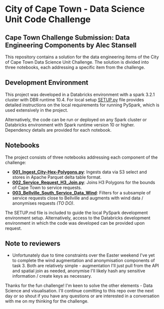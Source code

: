 
# City of Cape Town - Data Science Unit Code Challenge


## Cape Town Challenge Submission: Data Engineering Components by Alec Stansell

This repository contains a solution for the data engineering items of the City of Cape Town Data Science Unit Challenge. The solution is divided into three notebooks, each addressing a specific item from the challenge.

## Development Environment

This project was developed in a Databricks environment with a spark 3.2.1 cluster with DBR runtime 10.4. For local setup [SETUP.py](https://github.com/alecstansell/ds_code_challenge/blob/main/ACS_Submission/SETUP.md) file provides detailed instructions on the local requirements for running PySpark, which is used extensively in the project.

Alternatively, the code can be run or deployed on any Spark cluster or Databricks environment with Spark runtime version 10 or higher. Dependency details are provided for each notebook.

## Notebooks

The project consists of three notebooks addressing each component of the challenge:

* **[001_Ingest_City-Hex-Polygons.py](https://github.com/alecstansell/ds_code_challenge/blob/main/ACS_Submission/001_Ingest_City-Hex-Polygons.py)**: Ingests data via S3 select and stores in Apache Parquet delta table format.
* **[002_Service_Request_H3_Join.py](https://github.com/alecstansell/ds_code_challenge/blob/main/ACS_Submission/002_Service_Request_H3_Join.py)**: Joins H3 Polygons for the bounds of Cape Town to service requests.
* **[003_Bellville_South_Service_Data_Wind](https://github.com/alecstansell/ds_code_challenge/blob/main/ACS_Submission/003_Bellville_South_Service_Data_Wind.py)**: Filters for a subsample of service requests close to Bellville and  augments with wind data / anonymises requests *(TO DO)*.

The SETUP.md file is included to guide the local PySpark development environment setup.
Alternatively, access to the Databricks development environment in which the code was developed can be provided upon request.

## Note to reviewers

* Unfortunately due to time constraints over the Easter weekend I've yet to complete the wind augmentation and anonymisation components of task 3. Both are relatively simple - augmentation I'll just pull from the API and spatial join as needed, anonymise I'll likely hash any sensitive information / create keys as necessary. 

Thanks for the fun challenge! I'm keen to solve the other elements - Data Science and visualisation. I'll continue comitting to this repo over the next day or so shout if you have any questions or are interested in a conversation with me on my thinking for the challenge.


